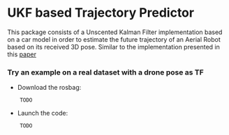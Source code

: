 # UKF based Trajectory Predictor #

This package consists of a Unscented Kalman Filter implementation based on a car model in order to estimate the future trajectory of an Aerial Robot based on its received 3D pose. Similar to the implementation presented in this [paper](https://www.researchgate.net/publication/330155244_Autonomous_landing_on_a_moving_vehicle_with_an_unmanned_aerial_vehicle)

### Try an example on a real dataset with a drone pose as TF 

- Download the rosbag: 
```    
    TODO
```
- Launch the code: 
```    
    TODO
```
